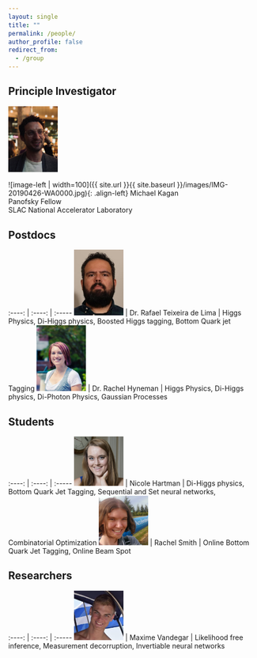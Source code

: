 ```yaml
---
layout: single
title: ""
permalink: /people/
author_profile: false
redirect_from:
  - /group
---
```





## Principle Investigator

<img src="../images/IMG-20190426-WA0000.jpg"  width="100" alt="">

![image-left | width=100]({{ site.url }}{{ site.baseurl }}/images/IMG-20190426-WA0000.jpg){: .align-left} Michael Kagan  <br /> Panofsky Fellow  <br /> SLAC National Accelerator Laboratory


## Postdocs

:----: | :----: | :-----
<img src="../images/rafael.jpg"  width="100" alt=""> | Dr. Rafael Teixeira de Lima |  Higgs Physics, Di-Higgs physics, Boosted Higgs tagging, Bottom Quark jet Tagging
<img src="../images/hyneman.jpg"  width="100" alt=""> | Dr. Rachel Hyneman |  Higgs Physics, Di-Higgs physics, Di-Photon Physics, Gaussian Processes

## Students

:----: | :----: | :-----
<img src="../images/nicole.jpg"  width="100" alt=""> | Nicole Hartman |  Di-Higgs physics, Bottom Quark Jet Tagging, Sequential and Set neural networks, Combinatorial Optimization
<img src="../images/rachel.jpg"  width="100" alt=""> | Rachel Smith | Online  Bottom Quark Jet Tagging, Online Beam Spot

## Researchers

:----: | :----: | :-----
<img src="../images/maxime.jpg"  width="100" alt=""> | Maxime Vandegar | Likelihood free inference, Measurement decorruption, Invertiable neural networks
